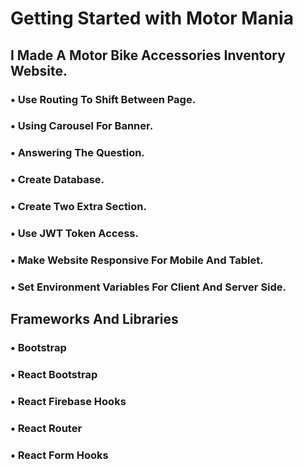 # Getting Started with Motor Mania
## I Made A Motor Bike Accessories Inventory Website.



### • Use Routing To Shift Between Page.
### • Using Carousel For Banner.
### • Answering The Question.
### • Create Database.
### • Create Two Extra Section.
### • Use JWT Token Access.
### • Make Website Responsive For Mobile And Tablet.
### • Set Environment Variables For Client And Server Side.


## Frameworks And Libraries
### • Bootstrap
### • React Bootstrap
### • React Firebase Hooks
### • React Router
### • React Form Hooks
